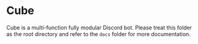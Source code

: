# Cube
Cube is a multi-function fully modular Discord bot. Please treat this folder as the root directory and refer to the `docs` folder for more documentation.
